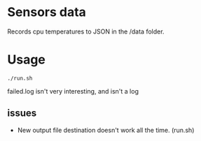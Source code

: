 # Sensors data

Records cpu temperatures to JSON in the /data folder. 

# Usage

`./run.sh`

failed.log isn't very interesting, and isn't a log

## issues
- New output file destination doesn't work all the time. (run.sh)
